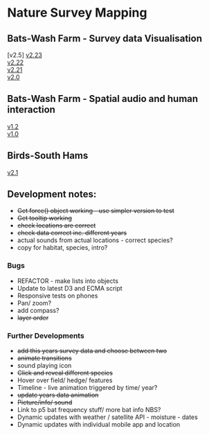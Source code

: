 # Nature Survey Mapping

## Bats-Wash Farm - Survey data Visualisation

[v2.5]
[v2.23](https://nimuse2.github.io/nimuse2.maps.dev/map_v2.23/)  
[v2.22](https://nimuse2.github.io/nimuse2.maps.dev/map_v2.22/)  
[v2.21](https://nimuse2.github.io/nimuse2.maps.dev/map_v2.21/)  
[v2.0](https://nimuse2.github.io/nimuse2.maps.dev/map_v2.0/)

## Bats-Wash Farm - Spatial audio and human interaction

[v1.2](https://nimuse2.github.io/nimuse2.maps.dev/map_v1.2/)  
[v1.0](https://nimuse2.github.io/nimuse2.maps.dev/map_v1.0/)

## Birds-South Hams

[v2.1](https://nimuse2.github.io/nimuse2.maps.dev/map_v2.1/)

## Development notes:

- ~~Get force() object working - use simpler version to test~~
- ~~Get tooltip working~~
- ~~check locations are correct~~
- ~~check data correct inc. different years~~
- actual sounds from actual locations - correct species?
- copy for habitat, species, intro?

### Bugs

- REFACTOR - make lists into objects
- Update to latest D3 and ECMA script
- Responsive tests on phones
- Pan/ zoom?
- add compass?
- ~~layer order~~

### Further Developments

- ~~add this years survey data and choose between two~~
- ~~animate transitions~~
- sound playing icon
- ~~Click and reveal different species~~
- Hover over field/ hedge/ features
- Timeline - live animation triggered by time/ year?
- ~~update years data animation~~
- ~~Picture/info/ sound~~
- Link to p5 bat frequency stuff/ more bat info NBS?
- Dynamic updates with weather / satellite API - moisture - dates
- Dynamic updates with individual mobile app and location

